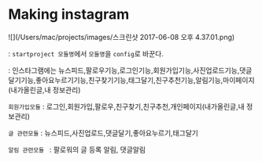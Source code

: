 
# Making instagram

![](/Users/mac/projects/images/스크린샷 2017-06-08 오후 4.37.01.png)

: `startproject 모듈명`에서 `모듈명`을 `config`로 바꾼다.

: 인스타그램에는 뉴스피드,팔로우기능,로그인기능,회원가입기능,사진업로드기능,댓글달기기능,좋아요누르기기능,친구찾기기능,태그달기,친구추천기능,알림기능,마이페이지(내가올린글,내 정보관리)

`회원가입모듈` : 로그인,회원가입,팔로우,친구찾기,친구추천,개인페이지(내가올린글,내 정보관리)

`글 관련모듈` : 뉴스피드,사진업로드,댓글달기,좋아요누르기,태그달기

`알림 관련모듈 ` : 팔로워의 글 등록 알림, 댓글알림